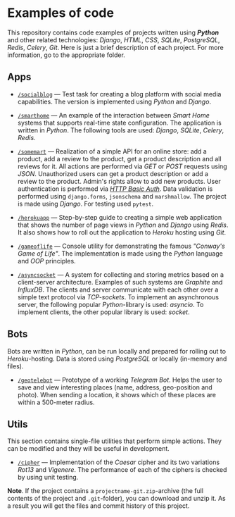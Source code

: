 # Examples of code

This repository contains code examples of projects written using **_Python_** and other related technologies: *Django*, *HTML*, *CSS*, *SQLite*, *PostgreSQL*, *Redis*, *Celery*, *Git*. Here is just a brief description of each project. For more information, go to the appropriate folder.


## Apps

- [`/socialblog`](https://github.com/ptaiga/examples/tree/master/socialblog) &mdash; Test task for creating a blog platform with social media capabilities. The version is implemented using _Python_ and _Django_.

- [`/smarthome`](https://github.com/ptaiga/examples/tree/master/smarthome) &mdash; An example of the interaction between _Smart Home_ systems that supports real-time state configuration. The application is written in _Python_. The following tools are used: _Django_, _SQLite_, _Celery_, _Redis_.

- [`/somemart`](https://github.com/ptaiga/examples/tree/master/somemart) &mdash; Realization of a simple API for an online store: add a product, add a review to the product, get a product description and all reviews for it. All actions are performed via _GET_ or _POST_ requests using _JSON_. Unauthorized users can get a product description or add a review to the product. Admin's rights allow to add new products. User authentication is performed via [_HTTP Basic Auth_](https://en.wikipedia.org/wiki/Basic_access_authentication). Data validation is performed using `django.forms`, `jsonschema` and `marshmallow`. The project is made using _Django_. For testing used `pytest`.

- [`/herokuapp`](https://github.com/ptaiga/examples/tree/master/herokuapp) &mdash; Step-by-step guide to creating a simple web application that shows the number of page views in _Python_ and _Django_ using _Redis_. It also shows how to roll out the application to _Heroku_ hosting using _Git_.

- [`/gameoflife`](https://github.com/ptaiga/examples/tree/master/gameoflife) &mdash; Console utility for demonstrating the famous _"Conway's Game of Life"_. The implementation is made using the _Python_ language and _OOP_ principles.

- [`/asyncsocket`](https://github.com/ptaiga/examples/tree/master/asyncsocket) &mdash; A system for collecting and storing metrics based on a client-server architecture. Examples of such systems are _Graphite_ and _InfluxDB_. The clients and server communicate with each other over a simple text protocol via _TCP-sockets_. To implement an asynchronous server, the following popular _Python_-library is used: _asyncio_. To implement clients, the other popular library is used: _socket_.


## Bots

Bots are written in _Python_, can be run locally and prepared for rolling out to _Heroku_-hosting. Data is stored using _PostgreSQL_ or locally (in-memory and files).

- [`/geotelebot`](https://github.com/ptaiga/examples/tree/master/geotelebot) &mdash; Prototype of a working _Telegram Bot_. Helps the user to save and view interesting places (name, address, geo-position and photo). When sending a location, it shows which of these places are within a 500-meter radius.


## Utils

This section contains single-file utilities that perform simple actions. They can be modified and they will be useful in development.

- [`/cipher`](https://github.com/ptaiga/examples/tree/master/cipher) &mdash; Implementation of the _Caesar_ cipher and its two variations _Rot13_ and _Vigenere_. The performance of each of the ciphers is checked by using unit testing.


**Note**. If the project contains a `projectname-git.zip`-archive (the full contents of the project and `.git`-folder), you can download and unzip it. As a result you will get the files and commit history of this project.
